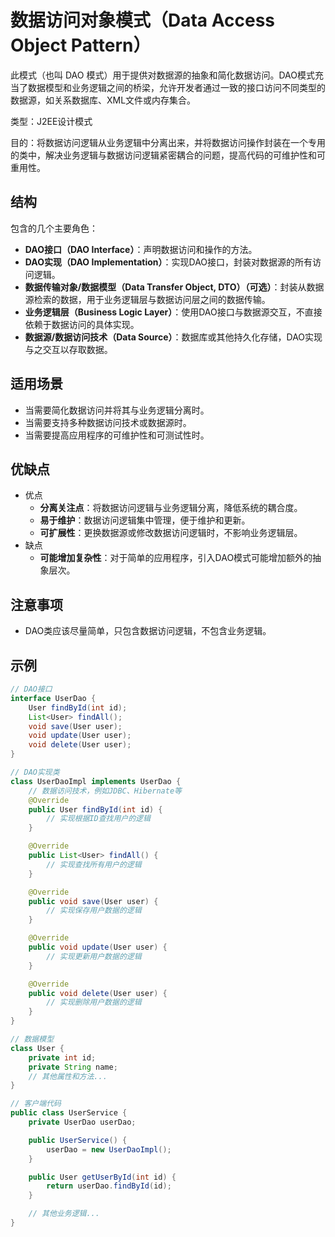 # 数据访问对象模式（Data Access Object Pattern）

此模式（也叫 DAO 模式）用于提供对数据源的抽象和简化数据访问。DAO模式充当了数据模型和业务逻辑之间的桥梁，允许开发者通过一致的接口访问不同类型的数据源，如关系数据库、XML文件或内存集合。

类型：J2EE设计模式

目的：将数据访问逻辑从业务逻辑中分离出来，并将数据访问操作封装在一个专用的类中，解决业务逻辑与数据访问逻辑紧密耦合的问题，提高代码的可维护性和可重用性。

## 结构

包含的几个主要角色：

- **DAO接口（DAO Interface）**：声明数据访问和操作的方法。
- **DAO实现（DAO Implementation）**：实现DAO接口，封装对数据源的所有访问逻辑。
- **数据传输对象/数据模型（Data Transfer Object, DTO）（可选）**：封装从数据源检索的数据，用于业务逻辑层与数据访问层之间的数据传输。
- **业务逻辑层（Business Logic Layer）**：使用DAO接口与数据源交互，不直接依赖于数据访问的具体实现。
- **数据源/数据访问技术（Data Source）**：数据库或其他持久化存储，DAO实现与之交互以存取数据。

## 适用场景

- 当需要简化数据访问并将其与业务逻辑分离时。
- 当需要支持多种数据访问技术或数据源时。
- 当需要提高应用程序的可维护性和可测试性时。

## 优缺点

- 优点
  - **分离关注点**：将数据访问逻辑与业务逻辑分离，降低系统的耦合度。
  - **易于维护**：数据访问逻辑集中管理，便于维护和更新。
  - **可扩展性**：更换数据源或修改数据访问逻辑时，不影响业务逻辑层。
- 缺点
  - **可能增加复杂性**：对于简单的应用程序，引入DAO模式可能增加额外的抽象层次。

## 注意事项

- DAO类应该尽量简单，只包含数据访问逻辑，不包含业务逻辑。

## 示例

```java
// DAO接口
interface UserDao {
    User findById(int id);
    List<User> findAll();
    void save(User user);
    void update(User user);
    void delete(User user);
}

// DAO实现类
class UserDaoImpl implements UserDao {
    // 数据访问技术，例如JDBC、Hibernate等
    @Override
    public User findById(int id) {
        // 实现根据ID查找用户的逻辑
    }

    @Override
    public List<User> findAll() {
        // 实现查找所有用户的逻辑
    }

    @Override
    public void save(User user) {
        // 实现保存用户数据的逻辑
    }

    @Override
    public void update(User user) {
        // 实现更新用户数据的逻辑
    }

    @Override
    public void delete(User user) {
        // 实现删除用户数据的逻辑
    }
}

// 数据模型
class User {
    private int id;
    private String name;
    // 其他属性和方法...
}

// 客户端代码
public class UserService {
    private UserDao userDao;

    public UserService() {
        userDao = new UserDaoImpl();
    }

    public User getUserById(int id) {
        return userDao.findById(id);
    }

    // 其他业务逻辑...
}
```
